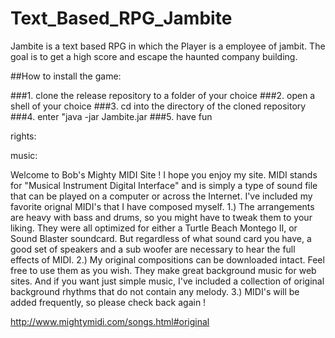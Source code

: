 # Text_Based_RPG_Jambite

Jambite is a text based RPG in which the Player is a employee of jambit. The goal is to get a high score 
and escape the haunted company building.

##How to install the game:

###1. clone the release repository to a folder of your choice
###2. open a shell of your choice
###3. cd into the directory of the cloned repository
###4. enter "java -jar Jambite.jar
###5. have fun


























































rights:

  music:
    
Welcome to Bob's Mighty MIDI Site ! I hope you enjoy my site.  MIDI stands for "Musical Instrument Digital Interface" and is simply a type of sound file that can be played on a computer or across the Internet.
I've included my favorite orignal MIDI's that I have composed myself.
1.) The arrangements are heavy with bass and drums, so you might have to tweak them to your liking.  They were all optimized for either a Turtle Beach Montego II, or Sound Blaster soundcard.  But regardless of what sound card you have, a good set of speakers and a sub woofer are necessary to hear the full effects of MIDI.
2.) My original compositions can be downloaded intact.  Feel free to use them as you wish. They make great background music for web sites. And if you want just simple music, I've included a collection of original background rhythms that do not contain any melody.
3.) MIDI's will be added frequently, so please check back again !

http://www.mightymidi.com/songs.html#original

